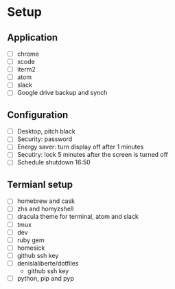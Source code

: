 # Setup

## Application
- [ ] chrome
- [ ] xcode
- [ ] iterm2
- [ ] atom
- [ ] slack
- [ ] Google drive backup and synch

## Configuration
- [ ] Desktop, pitch black
- [ ] Security: password
- [ ] Energy saver: turn display off after 1 minutes
- [ ] Secutiry: lock 5 minutes after the screen is turned off
- [ ] Schedule shutdown 16:50

## Termianl setup
- [ ] homebrew and cask
- [ ] zhs and homyzshell
- [ ] dracula theme for terminal, atom and slack
- [ ] tmux
- [ ] dev
- [ ] ruby gem
- [ ] homesick
- [ ] github ssh key
- [ ] denislaliberte/dotfiles
    * github ssh key
- [ ] python, pip and pyp
